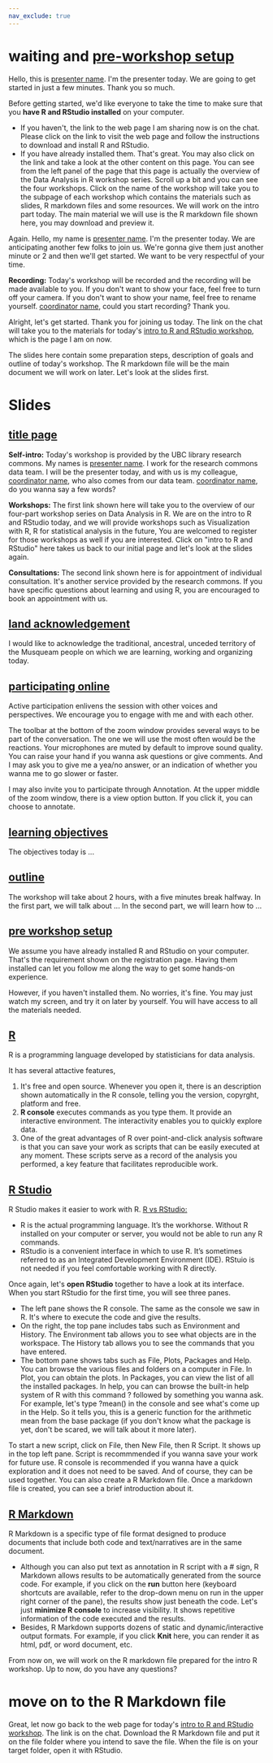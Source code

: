 ```yaml
---
nav_exclude: true
---
```



# waiting and [pre-workshop setup](https://ubc-library-rc.github.io/data-analysis-r/#pre-workshop-setup)
Hello, this is <ins>presenter name</ins>. I'm the presenter today. We are going to get started in just a few minutes. Thank you so much.

Before getting started, we'd like everyone to take the time to make sure that you **have R and RStudio installed** on your computer. 
- If you haven't, the link to the web page I am sharing now is on the chat. Please click on the link to visit the web page and follow the instructions to download and install R and RStudio.
- If you have already installed them. That's great. You may also click on the link and take a look at the other content on this page. You can see from the left panel of the page that this page is actually the overview of the Data Analysis in R workshop series. Scroll up a bit and you can see the four workshops. Click on the name of the workshop will take you to the subpage of each workshop which contains the materials such as slides, R markdown files and some resources. We will work on the intro part today. The main material we will use is the R markdown file shown here, you may download and preview it.

Again. Hello, my name is <ins>presenter name</ins>. I'm the presenter today. We are anticipating another few folks to join us. We're gonna give them just another minute or 2 and then we'll get started. We want to be very respectful of your time. 

**Recording:** Today's workshop will be recorded and the recording will be made available to you. If you don't want to show your face, feel free to turn off your camera. If you don't want to show your name, feel free to rename yourself. <ins>coordinator name</ins>, could you start recording? Thank you.

Alright, let's get started. Thank you for joining us today. The link on the chat will take you to the materials for today's [intro to R and RStudio workshop](https://ubc-library-rc.github.io/data-analysis-r/intro-to-r/introduction.html), which is the page I am on now.

The slides here contain some preparation steps,  description of goals and outline of today's workshop. The R markdown file will be the main document we will work on later. Let's look at the slides first.

# Slides
## [title page](https://ubc-library-rc.github.io/data-analysis-r/slides/intro-r-studio.html)
**Self-intro:** Today's workshop is provided by the UBC library research commons. My names is <ins>presenter name</ins>. I work for the research commons data team. I will be the presenter today, and with us is my colleague, <ins>coordinator name</ins>, who also comes from our data team. <ins>coordinator name</ins>, do you wanna say a few words? 

**Workshops:** The first link shown here will take you to the overview of our four-part workshop series on Data Analysis in R. We are on the intro to R and RStudio today, and we will provide workshops such as  Visualization with R, R for statistical analysis in the future, You are welcomed to register for those workshops as well if you are interested. Click on "intro to R and RStudio" here takes us back to our initial page and let's look at the slides again.

**Consultations:** The second link shown here is for appointment of individual consultation. It's another service provided by the research commons. If you have specific questions about learning and using R, you are encouraged to book an appointment with us.

## [land acknowledgement](https://ubc-library-rc.github.io/data-analysis-r/slides/intro-r-studio.html#/1)
I would like to acknowledge the traditional, ancestral, unceded territory of the Musqueam people on which we are learning, working and organizing today.

## [participating online](https://ubc-library-rc.github.io/data-analysis-r/slides/intro-r-studio.html#/2)
Active participation enlivens the session with other voices and perspectives. We encourage you to engage with me and with each other.

The toolbar at the bottom of the zoom window provides several ways to be part of the conversation. The one we will use the most often would be the reactions. Your microphones are muted by default to improve sound quality. You can raise your hand if you wanna ask questions or give comments. And I may ask you to give me a yea/no answer, or an indication of whether you wanna me to go slower or faster.

I may also invite you to participate through Annotation. At the upper middle of the zoom window, there is a view option button. If you click it, you can choose to annotate.

## [learning objectives](https://ubc-library-rc.github.io/data-analysis-r/slides/intro-r-studio.html#/4)
The objectives today is ...

## [outline](https://ubc-library-rc.github.io/data-analysis-r/slides/intro-r-studio.html#/5)
The workshop will take about 2 hours, with a five minutes break halfway. 
In the first part, we will talk about ... 
In the second part, we will learn how to ...

## [pre workshop setup](https://ubc-library-rc.github.io/data-analysis-r/slides/intro-r-studio.html#/6)
We assume you have already installed R and RStudio on your computer. That's the requirement shown on the registration page. Having them installed can let you follow me along the way to get some hands-on experience.

However, if you haven't installed them. No worries, it's fine. You may just watch my screen, and try it on later by yourself. You will have access to all the materials needed.

## [R](https://ubc-library-rc.github.io/data-analysis-r/slides/intro-r-studio.html#/7)
R is a programming language developed by statisticians for data analysis. 

It has several attactive features,
1. It's free and open source. Whenever you open it, there is an description shown automatically in the R console, telling you the version, copyrght, platform and free.
2. **R console** executes commands as you type them. It provide an interactive environment. The interactivity enables you to quickly explore data. 
3. One of the great advantages of R over point-and-click analysis software is that you can save your work as scripts that can be easily executed at any moment. These scripts serve as a record of the analysis you performed, a key feature that facilitates reproducible work. 

## [R Studio](https://ubc-library-rc.github.io/data-analysis-r/slides/intro-r-studio.html#/8)
R Studio makes it easier to work with R. [R vs RStudio:](https://mgimond.github.io/ES218/R_vs_RStudio.html)
- R is the actual programming language. It’s the workhorse. Without R installed on your computer or server, you would not be able to run any R commands.
- RStudio is a convenient interface in which to use R. It’s sometimes referred to as an Integrated Development Environment (IDE). RStuio is not needed if you feel comfortable working with R directly.

Once again, let's **open RStudio** together to have a look at its interface. When you start RStudio for the first time, you will see three panes. 
- The left pane shows the R console. The same as the console we saw in R. It's where to execute the code and give the results.
- On the right, the top pane includes tabs such as Environment and History. The Environment tab allows you to see what objects are in the workspace. The History tab allows you to see the commands that you have entered. 
- The bottom pane shows tabs such as File, Plots, Packages and Help. You can browse the various files and folders on a computer in File. In Plot, you can obtain the plots. In Packages, you can view the list of all the installed packages. In help, you can can browse the built-in help system of R with this command ? followed by something you wanna ask. For example, let's type ?mean() in the console and see what's come up in the Help. So it tells you, this is a generic function for the arithmetic mean from the base package (if you don't know what the package is yet, don't be scared, we will talk about it more later).

To start a new script, click on File, then New File, then R Script. It shows up in the top left pane. Script is recommmended if you wanna save your work for future use. R console is recommended if you wanna have a quick exploration and it does not need to be saved. And of course, they can be used together. 
You can also create a R Markdown file. Once a markdown file is created, you can see a brief introduction about it. 


## [R Markdown](https://ubc-library-rc.github.io/data-analysis-r/slides/intro-r-studio.html#/9)
R Markdown is a specific type of file format designed to produce documents that include both code and text/narratives are in the same document. 
- Although you can also put text as annotation in R script with a # sign,  R Markdown allows results to be automatically generated from the source code. For example, if you click on the **run** button here (keyboard shortcuts are available, refer to the drop-down menu on run in the upper right corner of the pane), the results show just beneath the code. Let's just **minimize R console** to increase visibility. It shows repetitive information of the code executed and the results.
- Besides, R Markdown supports dozens of static and dynamic/interactive output formats. For example, if you click **Knit** here, you can render it as html, pdf, or word document, etc. 

From now on, we will work on the R markdown file prepared for the intro R workshop. Up to now, do you have any questions?

# move on to the R Markdown file

Great, let now go back to the web page for today's [intro to R and RStudio workshop](https://ubc-library-rc.github.io/data-analysis-r/intro-to-r/introduction.html). The link is on the chat. Download the R Markdown file and put it on the file folder where you intend to save the file. When the file is on your target folder, open it with RStudio.

